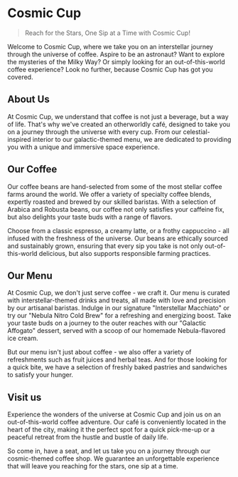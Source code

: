 # Cosmic Cup

> Reach for the Stars, One Sip at a Time with Cosmic Cup!





 
Welcome to Cosmic Cup, where we take you on an interstellar journey through the universe of coffee. Aspire to be an astronaut? Want to explore the mysteries of the Milky Way? Or simply looking for an out-of-this-world coffee experience? Look no further, because Cosmic Cup has got you covered.

## About Us

At Cosmic Cup, we understand that coffee is not just a beverage, but a way of life. That's why we've created an otherworldly café, designed to take you on a journey through the universe with every cup. From our celestial-inspired interior to our galactic-themed menu, we are dedicated to providing you with a unique and immersive space experience.

## Our Coffee

Our coffee beans are hand-selected from some of the most stellar coffee farms around the world. We offer a variety of specialty coffee blends, expertly roasted and brewed by our skilled baristas. With a selection of Arabica and Robusta beans, our coffee not only satisfies your caffeine fix, but also delights your taste buds with a range of flavors.

Choose from a classic espresso, a creamy latte, or a frothy cappuccino - all infused with the freshness of the universe. Our beans are ethically sourced and sustainably grown, ensuring that every sip you take is not only out-of-this-world delicious, but also supports responsible farming practices.

## Our Menu

At Cosmic Cup, we don't just serve coffee - we craft it. Our menu is curated with interstellar-themed drinks and treats, all made with love and precision by our artisanal baristas. Indulge in our signature "Interstellar Macchiato" or try our "Nebula Nitro Cold Brew" for a refreshing and energizing boost. Take your taste buds on a journey to the outer reaches with our "Galactic Affogato" dessert, served with a scoop of our homemade Nebula-flavored ice cream.

But our menu isn't just about coffee - we also offer a variety of refreshments such as fruit juices and herbal teas. And for those looking for a quick bite, we have a selection of freshly baked pastries and sandwiches to satisfy your hunger.

## Visit us

Experience the wonders of the universe at Cosmic Cup and join us on an out-of-this-world coffee adventure. Our café is conveniently located in the heart of the city, making it the perfect spot for a quick pick-me-up or a peaceful retreat from the hustle and bustle of daily life.

So come in, have a seat, and let us take you on a journey through our cosmic-themed coffee shop. We guarantee an unforgettable experience that will leave you reaching for the stars, one sip at a time. 